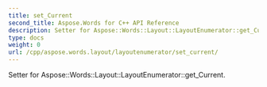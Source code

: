 ```yaml
---
title: set_Current
second_title: Aspose.Words for C++ API Reference
description: Setter for Aspose::Words::Layout::LayoutEnumerator::get_Current. 
type: docs
weight: 0
url: /cpp/aspose.words.layout/layoutenumerator/set_current/
---
```


Setter for Aspose::Words::Layout::LayoutEnumerator::get_Current. 

